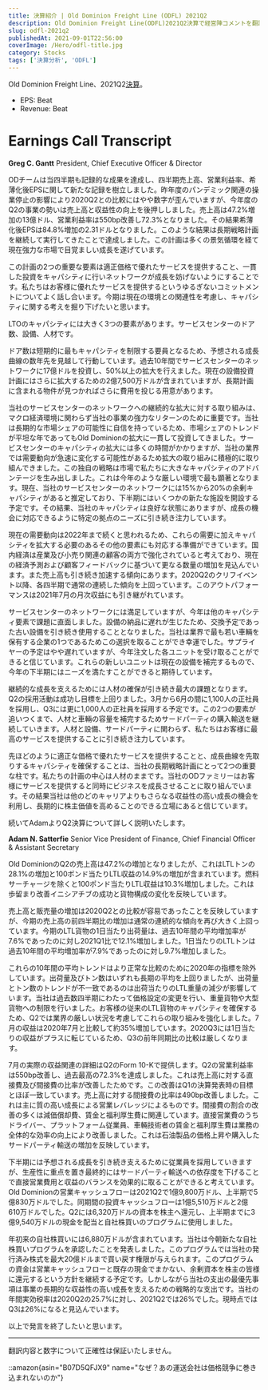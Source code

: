 ```yaml
---
title: 決算紹介 | Old Dominion Freight Line (ODFL) 2021Q2
description: Old Dominion Freight Line(ODFL)2021Q2決算で経営陣コメントを翻訳。EPS・売上beatで売上47.2%増、営業利益率72.3%、EPS84.8%増の記録的成果。サービスセンターキャパシティ戦略、人材確保課題、物流業界動向を詳細解説。
slug: odfl-2021q2
publishedAt: 2021-09-01T22:56:00
coverImage: /Hero/odfl-title.jpg
category: Stocks
tags: ['決算分析', 'ODFL']
---
```


Old Dominion Freight Line、2021Q2[決算](https://www.fool.com/earnings/call-transcripts/2021/07/28/old-dominion-freight-line-inc-odfl-q2-2021-earning/)。

- EPS: Beat
- Revenue: Beat

# Earnings Call Transcript

**Greg C. Gantt**
President, Chief Executive Officer & Director

ODチームは当四半期も記録的な成果を達成し、四半期売上高、営業利益率、希薄化後EPSに関して新たな記録を樹立しました。昨年度のパンデミック関連の操業停止の影響により2020Q2との比較にはやや数字が歪んでいますが、今年度のQ2の事業の勢いは売上高と収益性の向上を後押ししました。売上高は47.2%増加の13億ドル、営業利益率は550bp改善し72.3%となりました。その結果希薄化後EPSは84.8%増加の2.31ドルとなりました。このような結果は長期戦略計画を継続して実行してきたことで達成しました。この計画は多くの景気循環を経て現在強力な市場で目覚ましい成長を遂げています。

この計画の2つの重要な要素は適正価格で優れたサービスを提供すること、一貫した投資をキャパシティに行いネットワークが成長を妨げないようにすることです。私たちはお客様に優れたサービスを提供するというゆるぎないコミットメントについてよく話し合います。今期は現在の環境との関連性を考慮し、キャパシティに関する考えを掘り下げたいと思います。

LTOのキャパシティには大きく3つの要素があります。サービスセンターのドア数、設備、人材です。

ドア数は短期的に最もキャパシティを制限する要員となるため、予想される成長曲線の数年先を見越して行動しています。過去10年間でサービスセンターのネットワークに17億ドルを投資し、50%以上の拡大を行えました。現在の設備投資計画にはさらに拡大するための2億7,500万ドルが含まれていますが、長期計画に含まれる物件が見つかればさらに費用を投じる用意があります。

当社のサービスセンターのネットワークへの継続的な拡大に対する取り組みは、マクロ経済環境に関わらず当社の事業の強力なリターンのために重要です。当社は長期的な市場シェアの可能性に自信を持っているため、市場シェアのトレンドが平坦な年であってもOld Dominionの拡大に一貫して投資してきました。サービスセンターのキャパシティの拡大には多くの時間がかかりますが、当社の業界では需要動向が急速に変化する可能性があるため拡大の取り組みに積極的に取り組んできました。この独自の戦略は市場で私たちに大きなキャパシティのアドバンテージを生み出しました。これは今年のような厳しい環境で最も顕著となります。現在、当社のサービスセンターのネットワークには15%から20%の余剰キャパシティがあると推定しており、下半期にはいくつかの新たな施設を開設する予定です。その結果、当社のキャパシティは良好な状態にありますが、成長の機会に対応できるように特定の拠点のニーズに引き続き注力しています。

現在の需要動向は2022年まで続くと思われるため、これらの需要に加えキャパシティを拡大する必要のあるその他の要素にも対応する準備ができています。国内経済は産業及び小売り関連の顧客の両方で強化されていると考えており、現在の経済予測および顧客フィードバックに基づいて更なる数量の増加を見込んでいます。また売上高も引き続き加速する傾向にあります。2020Q2のクリフイベント以降、各四半期で通常の連続した傾向を上回っています。このアウトパフォーマンスは2021年7月の月次収益にも引き継がれています。

サービスセンターのネットワークには満足していますが、今年は他のキャパシティ要素で課題に直面しました。設備の納品に遅れが生じたため、交換予定であった古い設備を引き続き使用することとなりました。当社は業界で最も若い車輛を保有する企業の1つであるためこの選択を取ることができ幸運でした。サプライヤーの予定はやや遅れていますが、今年注文した各ユニットを受け取ることができると信じています。これらの新しいユニットは現在の設備を補完するもので、今年の下半期にはニーズを満たすことができると期待しています。

継続的な成長を支えるためには人材の確保が引き続き最大の課題となります。Q2の採用活動は成功し目標を上回りました。3月から6月の間に1,100人の正社員を採用し、Q3には更に1,000人の正社員を採用する予定です。この2つの要素が追いつくまで、人材と車輛の容量を補完するためサードパーティの購入輸送を継続していきます。人材と設備、サードパーティに関わらず、私たちはお客様に最高のサービスを提供することに引き続き注力しています。

先ほどのように適正な価格で優れたサービスを提供することと、成長曲線を先取りするキャパシティを確保することは、当社の長期戦略計画にとって2つの重要な柱です。私たちの計画の中心は人材のままです。当社のODファミリーはお客様にサービスを提供すると同時にビジネスを成長させることに取り組んでいます。その結果当社は他のどのキャリアよりもさらなる収益性の高い成長の機会を利用し、長期的に株主価値を高めることのできる立場にあると信じています。

続いてAdamよりQ2決算について詳しく説明いたします。

**Adam N. Satterfie**
Senior Vice President of Finance, Chief Financial Officer & Assistant Secretary

Old DominionのQ2の売上高は47.2%の増加となりましたが、これはLTLトンの28.1%の増加と100ポンド当たりLTL収益の14.9%の増加が含まれています。燃料サーチャージを除くと100ポンド当たりLTL収益は10.3%増加しました。これは歩留まり改善イニシアチブの成功と貨物構成の変化を反映しています。

売上高と販売量の増加は2020Q2との比較が容易であったことを反映していますが、今期の売上高の前四半期比の増加は通常の連続的な傾向を再び大きく上回っています。今期のLTL貨物の1日当たり出荷量は、過去10年間の平均増加率が7.6%であったのに対し2021Q1比で12.1%増加しました。1日当たりのLTLトンは過去10年間の平均増加率が7.9%であったのに対し9.7%増加しました。

これらの10年間の平均トレンドはより正常な比較のために2020年の指標を除外しています。出荷量及びトン数はいずれも長期の平均を上回りましたが、出荷量とトン数のトレンドが不一致であるのは出荷当たりのLTL重量の減少が影響しています。当社は過去数四半期にわたって価格設定の変更を行い、重量貨物や大型貨物への制限を行いました。お客様の従来のLTL貨物のキャパシティを確保するため、Q2では業界の厳しい状況を考慮してこれらの取り組みを強化しました。7月の収益は2020年7月と比較して約35%増加しています。2020Q3には1日当たりの収益がプラスに転じているため、Q3の前年同期比の比較は厳しくなります。

7月の実際の収益関連の詳細はQ2のForm 10-Kで提供します。Q2の営業利益率は550bp改善し、過去最高の72.3%を達成しました。これは売上高に対する直接費及び間接費の比率が改善したためです。この改善はQ1の決算発表時の目標とほぼ一致しています。売上高に対する間接費の比率は490bp改善しました。これは主に質の高い成長による営業レバレッジによるものです。間接費の割合の改善の多くは減価償却費、賃金と福利厚生費に関連しています。直接営業費のうちドライバー、プラットフォーム従業員、車輛技術者の賃金と福利厚生費は業務の全体的な効率の向上により改善しました。これは石油製品の価格上昇や購入したサードパーティ輸送の増加を反映しています。

下半期には予想される成長を引き続き支えるために従業員を採用していきますが、生産性に重点を置き最終的にはサードパーティ輸送への依存度を下げることで直接営業費用と収益のバランスを効果的に取ることができると考えています。Old Dominionの営業キャッシュフローは2021Q2で1億9,800万ドル、上半期で5億830万ドルでした。同期間の投資キャッシュフローは1億5,510万ドルと2億610万ドルでした。Q2には6,320万ドルの資本を株主へ還元し、上半期までに3億9,540万ドルの現金を配当と自社株買いのプログラムに使用しました。

年初来の自社株買いには6,880万ドルが含まれています。当社は今朝新たな自社株買いプログラムを承認したことを発表しました。このプログラムでは当社の発行済み株式を最大20億ドルまで買い戻す権限が与えられます。このプログラムの資金は営業キャッシュフローと既存の現金でまかない、余剰資本を株主の皆様に還元するという方針を継続する予定です。しかしながら当社の支出の最優先事項は事業の長期的な収益性の高い成長を支えるための戦略的な支出です。当社の年間実効税率は2020Q2の25.7%に対し、2021Q2では26%でした。現時点ではQ3は26%になると見込んでいます。

以上で発言を終了したいと思います。

---

翻訳内容と数字について正確性は保証いたしません。

::amazon{asin="B07D5QFJX9" name="なぜ？あの運送会社は価格競争に巻き込まれないのか"}
